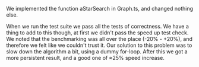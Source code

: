 We implemented the function aStarSearch in Graph.ts, and changed nothing else.

When we run the test suite we pass all the tests of correctness. We have a thing
to add to this though, at first we didn't pass the speed up test check. We noted
that the benchmarking was all over the place (-20% - +20%), and therefore we felt
like we couldn't trust it. Our solution to this problem was to slow down the
algorithm a bit, using a dummy for-loop. After this we got a more persistent result,
and a good one of ≈25% speed increase.
